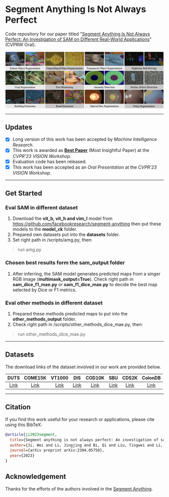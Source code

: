 # Segment Anything Is Not Always Perfect
Code repository for our paper titled "[Segment Anything Is Not Always Perfect: An Investigation of SAM on Different Real-World Applications](https://arxiv.org/abs/2304.05750)" (CVPRW Oral). 

![avatar](https://github.com/LiuTingWed/SAM-Not-Perfect/blob/main/sample.png)

------

## Updates
+ [x] Long version of this work has been accepted by *Machine Intelligence Research*.
+ [x] This work is awarded as **[Best Paper](https://vision-based-industrial-inspection.github.io/cvpr-2023/)** (Most Insightful Paper) at the *CVPR'23 VISION Workshop*.
+ [x] Evaluation code has been released.
+ [x] This work has been accepted as an *Oral Presentation* at the *CVPR'23 VISION Workshop*.

-------

## Get Started
### Eval SAM in different dataset
1. Download the **vit_b, vit_h and vim_l** model from https://github.com/facebookresearch/segment-anything then put these models to the **model_ck** folder.
2. Prepared own datasets put into the **datasets** folder.
3. Set right path in /scripts/amg.py, then:
> run amg.py
### Chosen best results form the sam_output folder
1. After inferring, the SAM model generates predicted maps from a singer RGB image (**multimask_output=True**). Check right path in **sam_dice_f1_mae.py** or **sam_f1_dice_mae.py** to decide the best map selected by Dice or F1 metrics. 
### Eval other methods in different dataset
1. Prepared these methods predicted maps to put into the **other_methods_output** folder.
2. Check right path in /scripts/other_methods_dice_mae.py, then:
> run other_methods_dice_mae.py
-------


## Datasets

The download links of the dataset involved in our work are provided below.

DUTS | COME15K | VT1000 | DIS | COD10K | SBU | CDS2K | ColonDB 
 :-: | :-: | :-: | :-: | :-: | :-: | :-: | :-:
[Link](http://saliencydetection.net/duts/) | [Link](https://github.com/jingzhang617/cascaded_rgbd_sod) | [Link](https://github.com/lz118/RGBT-Salient-Object-Detection) | [Link](https://xuebinqin.github.io/dis/index.html) | [Link](https://dengpingfan.github.io/pages/COD.html) | [Link](https://www3.cs.stonybrook.edu/~cvl/projects/shadow_noisy_label/index.html) | [Link](https://github.com/DengPingFan/CSU) | [Link](http://vi.cvc.uab.es/colon-qa/cvccolondb/) 

-------

## Citation
If you find this work useful for your research or applications, please cite using this BibTeX:
```bibtex
@article{ji2023segment,
  title={Segment anything is not always perfect: An investigation of sam on different real-world applications},
  author={Ji, Wei and Li, Jingjing and Bi, Qi and Liu, Tingwei and Li, Wenbo and Cheng, Li},
  journal={arXiv preprint arXiv:2304.05750},
  year={2023}
}
```

## Acknowledgement

Thanks for the efforts of the authors involved in the [Segment Anything](https://github.com/facebookresearch/segment-anything). 
